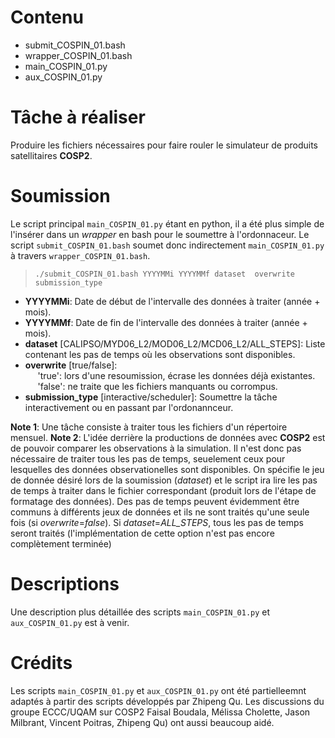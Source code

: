 # Contenu
  - submit_COSPIN_01.bash
  - wrapper_COSPIN_01.bash
  - main_COSPIN_01.py
  - aux_COSPIN_01.py

# Tâche à réaliser
Produire les fichiers nécessaires pour faire rouler le simulateur de produits satellitaires **COSP2**.

# Soumission
Le script principal `main_COSPIN_01.py` étant en python, il a été plus simple de l'insérer dans un *wrapper* en bash pour le soumettre à l'ordonnaceur. Le script `submit_COSPIN_01.bash` soumet donc indirectement `main_COSPIN_01.py` à travers `wrapper_COSPIN_01.bash`.

>`./submit_COSPIN_01.bash YYYYMMi YYYYMMf dataset  overwrite submission_type`
- **YYYYMMi**: Date de début de l'intervalle des données à traiter (année + mois).
- **YYYYMMf**: Date de fin de l'intervalle des données à traiter (année + mois).
- **dataset** [CALIPSO/MYD06_L2/MOD06_L2/MCD06_L2/ALL_STEPS]: Liste contenant les pas de temps où les observations sont disponibles.
- **overwrite** [true/false]:  
&nbsp;&nbsp;&nbsp;&nbsp; 'true': lors d'une resoumission, écrase les données déjà existantes. 
&nbsp;&nbsp;&nbsp;&nbsp; 'false': ne traite que les fichiers manquants ou corrompus. 
- **submission_type** [interactive/scheduler]: Soumettre la tâche interactivement ou en passant par l'ordonannceur.

**Note 1**: Une tâche consiste à traiter tous les fichiers d'un répertoire mensuel.
**Note 2**: L'idée derrière la productions de données avec **COSP2** est de pouvoir comparer les observations à la simulation. Il n'est donc pas nécessaire de traiter tous les pas de temps, seuelement ceux pour lesquelles des données observationelles sont disponibles. On spécifie le jeu de donnée désiré lors de la soumission (*dataset*) et le script ira lire les pas de temps à traiter dans le fichier correspondant (produit lors de l'étape de formatage des données). Des pas de temps peuvent évidemment être communs à différents jeux de données et ils ne sont traités qu'une seule fois (si *overwrite*=*false*). Si *dataset*=*ALL_STEPS*, tous les pas de temps seront traités (l'implémentation de cette option n'est pas encore complètement terminée)

# Descriptions
Une description plus détaillée des scripts `main_COSPIN_01.py` et `aux_COSPIN_01.py` est à venir. 

# Crédits
Les scripts `main_COSPIN_01.py` et `aux_COSPIN_01.py` ont été partielleemnt adaptés à partir des scripts développés par Zhipeng Qu. Les discussions du groupe ECCC/UQAM sur COSP2 Faisal Boudala, Mélissa Cholette, Jason Milbrant, Vincent Poitras, Zhipeng Qu) ont aussi beaucoup aidé.
